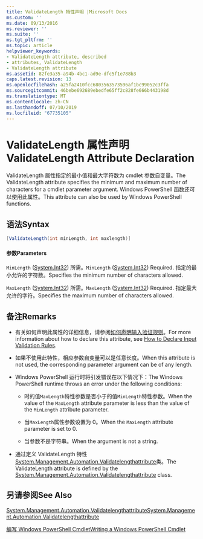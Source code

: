 ```yaml
---
title: ValidateLength 特性声明 |Microsoft Docs
ms.custom: ''
ms.date: 09/13/2016
ms.reviewer: ''
ms.suite: ''
ms.tgt_pltfrm: ''
ms.topic: article
helpviewer_keywords:
- ValidateLength attribute, described
- attributes, ValidateLength
- ValidateLength attribute
ms.assetid: 82fe3a35-a94b-4bc1-ad9e-dfc5f1e788b3
caps.latest.revision: 13
ms.openlocfilehash: a25fa2410fcc6803563573596af1bc99052c3ffa
ms.sourcegitcommit: 46bebe692689ebedfe65ff2c828fe666b443198d
ms.translationtype: MT
ms.contentlocale: zh-CN
ms.lasthandoff: 07/10/2019
ms.locfileid: "67735105"
---
```

# <a name="validatelength-attribute-declaration"></a><span data-ttu-id="57535-102">ValidateLength 属性声明</span><span class="sxs-lookup"><span data-stu-id="57535-102">ValidateLength Attribute Declaration</span></span>

<span data-ttu-id="57535-103">ValidateLength 属性指定的最小值和最大字符数为 cmdlet 参数自变量。</span><span class="sxs-lookup"><span data-stu-id="57535-103">The ValidateLength attribute specifies the minimum and maximum number of characters for a cmdlet parameter argument.</span></span> <span data-ttu-id="57535-104">Windows PowerShell 函数还可以使用此属性。</span><span class="sxs-lookup"><span data-stu-id="57535-104">This attribute can also be used by Windows PowerShell functions.</span></span>

## <a name="syntax"></a><span data-ttu-id="57535-105">语法</span><span class="sxs-lookup"><span data-stu-id="57535-105">Syntax</span></span>

```csharp
[ValidateLength(int minLength, int maxlength)]
```

#### <a name="parameters"></a><span data-ttu-id="57535-106">参数</span><span class="sxs-lookup"><span data-stu-id="57535-106">Parameters</span></span>

<span data-ttu-id="57535-107">`MinLength` ([System.Int32](/dotnet/api/System.Int32)) 所需。</span><span class="sxs-lookup"><span data-stu-id="57535-107">`MinLength` ([System.Int32](/dotnet/api/System.Int32)) Required.</span></span> <span data-ttu-id="57535-108">指定的最小允许的字符数。</span><span class="sxs-lookup"><span data-stu-id="57535-108">Specifies the minimum number of characters allowed.</span></span>

<span data-ttu-id="57535-109">`MaxLength` ([System.Int32](/dotnet/api/System.Int32)) 所需。</span><span class="sxs-lookup"><span data-stu-id="57535-109">`MaxLength` ([System.Int32](/dotnet/api/System.Int32)) Required.</span></span> <span data-ttu-id="57535-110">指定最大允许的字符。</span><span class="sxs-lookup"><span data-stu-id="57535-110">Specifies the maximum number of characters allowed.</span></span>

## <a name="remarks"></a><span data-ttu-id="57535-111">备注</span><span class="sxs-lookup"><span data-stu-id="57535-111">Remarks</span></span>

- <span data-ttu-id="57535-112">有关如何声明此属性的详细信息，请参阅[如何声明输入验证规则](./how-to-validate-parameter-input.md)。</span><span class="sxs-lookup"><span data-stu-id="57535-112">For more information about how to declare this attribute, see [How to Declare Input Validation Rules](./how-to-validate-parameter-input.md).</span></span>

- <span data-ttu-id="57535-113">如果不使用此特性，相应参数自变量可以是任意长度。</span><span class="sxs-lookup"><span data-stu-id="57535-113">When this attribute is not used, the corresponding parameter argument can be of any length.</span></span>

- <span data-ttu-id="57535-114">Windows PowerShell 运行时将引发错误在以下情况下：</span><span class="sxs-lookup"><span data-stu-id="57535-114">The Windows PowerShell runtime throws an error under the following conditions:</span></span>

    - <span data-ttu-id="57535-115">时的值`MaxLength`特性参数是否小于的值`MinLength`特性参数。</span><span class="sxs-lookup"><span data-stu-id="57535-115">When the value of the `MaxLength` attribute parameter is less than the value of the `MinLength` attribute parameter.</span></span>

    - <span data-ttu-id="57535-116">当`MaxLength`属性参数设置为 0。</span><span class="sxs-lookup"><span data-stu-id="57535-116">When the `MaxLength` attribute parameter is set to 0.</span></span>

    - <span data-ttu-id="57535-117">当参数不是字符串。</span><span class="sxs-lookup"><span data-stu-id="57535-117">When the argument is not a string.</span></span>

- <span data-ttu-id="57535-118">通过定义 ValidateLength 特性[System.Management.Automation.Validatelengthattribute](/dotnet/api/System.Management.Automation.ValidateLengthAttribute)类。</span><span class="sxs-lookup"><span data-stu-id="57535-118">The ValidateLength attribute is defined by the [System.Management.Automation.Validatelengthattribute](/dotnet/api/System.Management.Automation.ValidateLengthAttribute) class.</span></span>

## <a name="see-also"></a><span data-ttu-id="57535-119">另请参阅</span><span class="sxs-lookup"><span data-stu-id="57535-119">See Also</span></span>

[<span data-ttu-id="57535-120">System.Management.Automation.Validatelengthattribute</span><span class="sxs-lookup"><span data-stu-id="57535-120">System.Management.Automation.Validatelengthattribute</span></span>](/dotnet/api/System.Management.Automation.ValidateLengthAttribute)

[<span data-ttu-id="57535-121">编写 Windows PowerShell Cmdlet</span><span class="sxs-lookup"><span data-stu-id="57535-121">Writing a Windows PowerShell Cmdlet</span></span>](./writing-a-windows-powershell-cmdlet.md)
